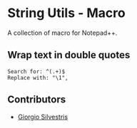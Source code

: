 # String Utils - Macro

A collection of macro for Notepad++.

## Wrap text in double quotes

```
Search for: ^(.+)$
Replace with: "\1",
```


## Contributors

* [Giorgio Silvestris](https://github.com/giosil)
